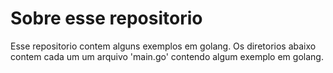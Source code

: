 # Sobre esse repositorio

Esse repositorio contem alguns exemplos em golang. Os diretorios abaixo contem cada um um arquivo 'main.go' contendo algum exemplo em golang.
